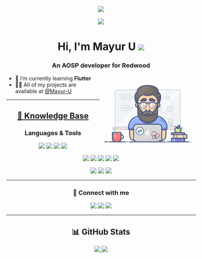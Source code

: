 <p align="center">
  <img src="https://readme-typing-svg.herokuapp.com?font=Fira+Code&size=28&pause=1000&color=00F7FF&center=true&vCenter=true&width=435&lines=Hi%2C+I'm+Mayur+U!;AOSP+Developer+for+Redwood;Flutter+%26+Dart+Learner;Love+Open+Source+%F0%9F%92%BB" />
</p>

<p align="center">
  <img style="width:8rem; height:auto" src="https://cdn.dribbble.com/users/1787323/screenshots/10091971/media/d43c019bfeff34be8816481e843ea8c1.png">
</p>

<h1 align="center">Hi, I'm Mayur U <img width="30px" src="https://raw.githubusercontent.com/iampavangandhi/iampavangandhi/master/gifs/Hi.gif"></h1>
<h3 align="center">An AOSP developer for Redwood</h3>

<ul>
  <li>
    🌱 I’m currently learning <strong>Flutter</strong>
    <img align="right" style="width:16rem; height:auto" src="https://raw.githubusercontent.com/Elanza-48/Elanza-48/41a4790484e268102dfdab2b7c59d440d3ffafab/resources/img/geek.gif">
  </li>
  <li>
    👨‍💻 All of my projects are available at <a href="https://github.com/Mayur-U">@Mayur-U</a>
  </li>
</ul>

<hr>

<h2 align="center"><u><b>🧠 Knowledge Base</b></u></h2>

<h3 align="center">Languages & Tools</h3>

<p align="center">
  <!-- Programming Languages -->
  <a href="#"><img src="https://img.shields.io/badge/C%20programming-A8B9CC.svg?style=for-the-badge&logo=c&logoColor=white" /></a>
  <a href="#"><img src="https://img.shields.io/badge/Java-007396.svg?style=for-the-badge&logo=java&logoColor=white" /></a>
  <a href="#"><img src="https://img.shields.io/badge/Javascript-F7DF1E.svg?style=for-the-badge&logo=javascript&logoColor=black" /></a>
  <a href="#"><img src="https://img.shields.io/badge/Python-3776AB.svg?style=for-the-badge&logo=python&logoColor=white" /></a>
</p>

<p align="center">
  <!-- Web + App Tools -->
  <a href="#"><img src="https://img.shields.io/badge/HTML5-E34F26.svg?style=for-the-badge&logo=html5&logoColor=white" /></a>
  <a href="#"><img src="https://img.shields.io/badge/CSS3-1572B6.svg?style=for-the-badge&logo=css3&logoColor=white" /></a>
  <a href="#"><img src="https://img.shields.io/badge/React-61DAFB.svg?style=for-the-badge&logo=react&logoColor=black" /></a>
  <a href="#"><img src="https://img.shields.io/badge/Expo-000020.svg?style=for-the-badge&logo=expo&logoColor=white" /></a>
  <a href="#"><img src="https://img.shields.io/badge/Dart-0175C2.svg?style=for-the-badge&logo=dart&logoColor=white" /></a>
</p>

<p align="center">
  <!-- Cloud Platforms -->
  <a href="#"><img src="https://img.shields.io/badge/AWS-232F3E.svg?style=for-the-badge&logo=amazonaws&logoColor=white" /></a>
  <a href="#"><img src="https://img.shields.io/badge/GCP-4285F4.svg?style=for-the-badge&logo=googlecloud&logoColor=white" /></a>
  <a href="#"><img src="https://img.shields.io/badge/Azure-0078D4.svg?style=for-the-badge&logo=microsoftazure&logoColor=white" /></a>
</p>

<hr>

<h3 align="center">📡 Connect with me</h3>

<div align="center">
  <a href="https://t.me/Mayurbuilds" target="_blank"><img src="https://img.shields.io/badge/Telegram%20Group-2CA5E0.svg?style=for-the-badge&logo=telegram&logoColor=white" /></a>
  <a href="https://twitter.com/Mayur72869557" target="_blank"><img src="https://img.shields.io/badge/Twitter-1DA1F2.svg?style=for-the-badge&logo=twitter&logoColor=white" /></a>
  <a href="https://linktr.ee/Mayur_U" target="_blank"><img src="https://img.shields.io/badge/Support%20Me-Linktree-39E09B.svg?style=for-the-badge&logo=linktree&logoColor=white" /></a>
</div>

<hr>

<h2 align="center">📊 GitHub Stats</h2>

<p align="center">
  <a href="https://github.com/Mayur-U">
    <img src="https://github-readme-stats.vercel.app/api?username=Mayur-U&show_icons=true&theme=tokyonight&hide_border=true&locale=en" />
  </a>
  <a href="https://github.com/Mayur-U">
    <img src="https://github-readme-streak-stats.herokuapp.com/?user=Mayur-U&theme=material-palenight" />
  </a>
</p>
